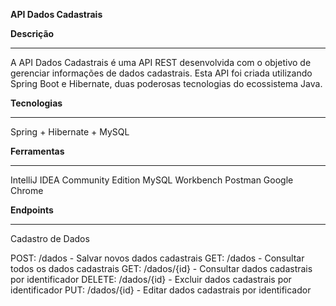 **API Dados Cadastrais**

**Descrição**
___
A API Dados Cadastrais é uma API REST desenvolvida com o objetivo de gerenciar informações de dados cadastrais. Esta API foi criada utilizando Spring Boot e Hibernate, duas poderosas tecnologias do ecossistema Java.

**Tecnologias**
___
Spring + Hibernate + MySQL

**Ferramentas**
___
IntelliJ IDEA Community Edition
MySQL Workbench
Postman
Google Chrome


**Endpoints**
___
Cadastro de Dados

POST: /dados - Salvar novos dados cadastrais
GET: /dados - Consultar todos os dados cadastrais
GET: /dados/{id} - Consultar dados cadastrais por identificador
DELETE: /dados/{id} - Excluir dados cadastrais por identificador
PUT: /dados/{id} - Editar dados cadastrais por identificador
